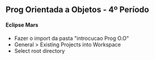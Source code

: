 ## Prog Orientada a Objetos - 4º Período
#### Eclipse Mars
* Fazer o import da pasta "introcucao Prog O.O"
* General > Existing Projects into Workspace
* Select root directory